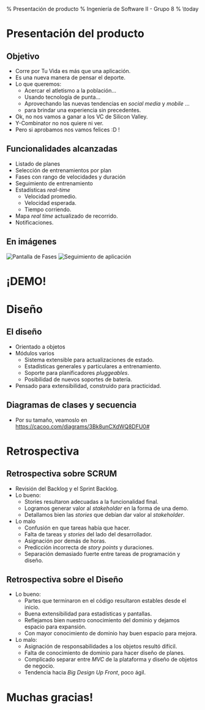 % Presentación de producto
% Ingeniería de Software II - Grupo 8
% \today

# Presentación del producto
## Objetivo 

* Corre por Tu Vida es más que una aplicación.
* Es una nueva manera de pensar el deporte.
* Lo que queremos:
	* Acercar el atletismo a la población...
	* Usando tecnología de punta...
	* Aprovechando las nuevas tendencias en _social media_ y _mobile_ ...
	* para brindar una experiencia sin precedentes.
* Ok, no nos vamos a ganar a los VC de Silicon Valley.
* Y-Combinator no nos quiere ni ver.
* Pero si aprobamos nos vamos felices :D !

## Funcionalidades alcanzadas

* Listado de planes
* Selección de entrenamientos por plan
* Fases con rango de velocidades y duración
* Seguimiento de entrenamiento
* Estadísticas _real-time_
	* Velocidad promedio.
	* Velocidad esperada.
	* Tiempo corriendo.
* Mapa _real time_ actualizado de recorrido.
* Notificaciones.

## En imágenes

![Pantalla de Fases](pantalla_seguimiento.png)
![Seguimiento de aplicación](pantalla_seguimiento_ensecu.png)

# ¡DEMO!

# Diseño

## El diseño

* Orientado a objetos
* Módulos varios
	* Sistema extensible para actualizaciones de estado.
	* Estadísticas generales y particulares a entrenamiento.
	* Soporte para planificadores _pluggeables_.
	* Posibilidad de nuevos soportes de batería.
* Pensado para extensibilidad, construido para practicidad.

## Diagramas de clases y secuencia

* Por su tamaño, veamoslo en <https://cacoo.com/diagrams/3Bk8unCXdWQ8DFU0#>

# Retrospectiva

## Retrospectiva sobre SCRUM

* Revisión del Backlog y el Sprint Backlog.
* Lo bueno:
	* Stories resultaron adecuadas a la funcionalidad final.
	* Logramos generar valor al _stakeholder_ en la forma de una demo.
	* Detallamos bien las _stories_ que debían dar valor al _stakeholder_.
* Lo malo
	* Confusión en que tareas había que hacer.
	* Falta de tareas y _stories_ del lado del desarrollador.
	* Asignación por demás de horas.
	* Predicción incorrecta de _story points_ y duraciones.
	* Separación demasiado fuerte entre tareas de programación y diseño.

## Retrospectiva sobre el Diseño

* Lo bueno:
	* Partes que terminaron en el código resultaron estables desde el inicio.
	* Buena extensibilidad para estadísticas y pantallas.
	* Reflejamos bien nuestro conocimiento del dominio y dejamos espacio para expansión.
	* Con mayor conocimiento de dominio hay buen espacio para mejora.
 * Lo malo:
	* Asignación de responsabilidades a los objetos resultó difícil.
	* Falta de conocimiento de dominio para hacer diseño de planes.
	* Complicado separar entre _MVC_ de la plataforma y diseño de objetos de negocio.
	* Tendencia hacia _Big Design Up Front_, poco ágil.

# Muchas gracias!
